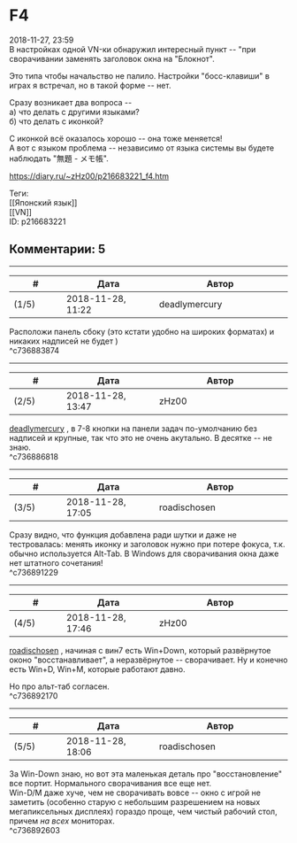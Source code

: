 F4
==

  
2018-11-27, 23:59  
 В настройках одной VN-ки обнаружил интересный пункт -- "при сворачивании заменять заголовок окна на "Блокнот".   
   
 Это типа чтобы начальство не палило. Настройки "босс-клавиши" в играх я встречал, но в такой форме -- нет.   
   
 Сразу возникает два вопроса --   
 а) что делать с другими языками?   
 б) что делать с иконкой?   
   
 С иконкой всё оказалось хорошо -- она тоже меняется!   
 А вот с языком проблема -- независимо от языка системы вы будете наблюдать "無題 - メモ帳".   
  
<https://diary.ru/~zHz00/p216683221_f4.htm>  
  
Теги:  
[[Японский язык]]  
[[VN]]  
ID: p216683221  


Комментарии: 5
--------------

  


---



|         #         |              Дата              |                     Автор                     |           ID           |
| --- | --- | --- | --- |
| (1/5) | 2018-11-28, 11:22 | deadlymercury | c736883874 |

  
 Расположи панель сбоку (это кстати удобно на широких форматах) и никаких надписей не будет )   
 ^c736883874

---



|         #         |              Дата              |                     Автор                     |           ID           |
| --- | --- | --- | --- |
| (2/5) | 2018-11-28, 13:47 | zHz00 | c736886818 |

  
  [deadlymercury](http://crazysupp.diary.ru "Записки безумного саппорта")  , в 7-8 кнопки на панели задач по-умолчанию без надписей и крупные, так что это не очень акутально. В десятке -- не знаю.   
 ^c736886818

---



|         #         |              Дата              |                     Автор                     |           ID           |
| --- | --- | --- | --- |
| (3/5) | 2018-11-28, 17:05 | roadischosen | c736891229 |

  
 Сразу видно, что функция добавлена ради шутки и даже не тестровалась: менять иконку и заголовок нужно при потере фокуса, т.к. обычно используется Alt-Tab. В Windows для сворачивания окна даже нет штатного сочетания!   
 ^c736891229

---



|         #         |              Дата              |                     Автор                     |           ID           |
| --- | --- | --- | --- |
| (4/5) | 2018-11-28, 17:46 | zHz00 | c736892170 |

  
  [roadischosen](http://roadischosen.diary.ru)  , начиная с вин7 есть Win+Down, который развёрнутое оконо "восстанавливает", а неразвёрнутое -- сворачивает. Ну и конечно есть Win+D, Win+M, которые работают давно.   
   
 Но про альт-таб согласен.   
 ^c736892170

---



|         #         |              Дата              |                     Автор                     |           ID           |
| --- | --- | --- | --- |
| (5/5) | 2018-11-28, 18:06 | roadischosen | c736892603 |

  
 За Win-Down знаю, но вот эта маленькая деталь про "восстановление" все портит. Нормального сворачивания все еще нет.   
 Win-D/M даже хуче, чем не сворачивать вовсе -- окно с игрой не заметить (особенно старую с небольшим разрешением на новых мегапиксельных дисплеях) гораздо проще, чем чистый рабочий стол, причем  *на всех*  мониторах.   
 ^c736892603